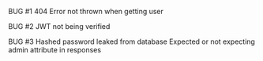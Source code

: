 BUG #1
404 Error not thrown when getting user

BUG #2
JWT not being verified

BUG #3
Hashed password leaked from database
Expected or not expecting admin attribute in responses